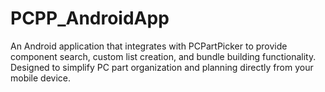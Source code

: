 # PCPP_AndroidApp
An Android application that integrates with PCPartPicker to provide component search, custom list creation, and bundle building functionality. Designed to simplify PC part organization and planning directly from your mobile device.

